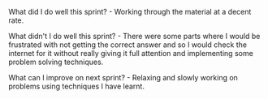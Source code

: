  What did I do well this sprint?
    - Working through the material at a decent rate.

 What didn't I do well this sprint?
    - There were some parts where I would be frustrated with not getting 
    the correct answer and so I would check the internet for it without
    really giving it full attention and implementing some problem solving 
    techniques.

 What can I improve on next sprint?
    - Relaxing and slowly working on problems using techniques I have learnt.
